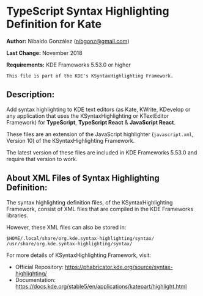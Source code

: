 # TypeScript Syntax Highlighting Definition for Kate

**Author:** Nibaldo González (<nibgonz@gmail.com>)

**Last Change:** November 2018

**Requirements:** KDE Frameworks 5.53.0 or higher

```
This file is part of the KDE's KSyntaxHighlighting Framework.
```

## Description:

Add syntax highlighting to KDE text editors (as Kate, KWrite, KDevelop 
or any application that uses the KSyntaxHighlighting or KTextEditor Framework) 
for **TypeScript**, **TypeScript React** & **JavaScript React**.

These files are an extension of the JavaScript highlighter (`javascript.xml`, Version 10) of the KSyntaxHighlighting Framework.

The latest version of these files are included in KDE Frameworks 5.53.0 and require that version to work.


## About XML Files of Syntax Highlighting Definition:

The syntax highlighting definition files, of the KSyntaxHighlighting Framework, 
consist of XML files that are compiled in the KDE Frameworks libraries.

However, these XML files can also be stored in:

	$HOME/.local/share/org.kde.syntax-highlighting/syntax/
	/usr/share/org.kde.syntax-highlighting/syntax/

For more details of KSyntaxHighlighting Framework, visit:
* Official Repository: https://phabricator.kde.org/source/syntax-highlighting/
* Documentation: https://docs.kde.org/stable5/en/applications/katepart/highlight.html
